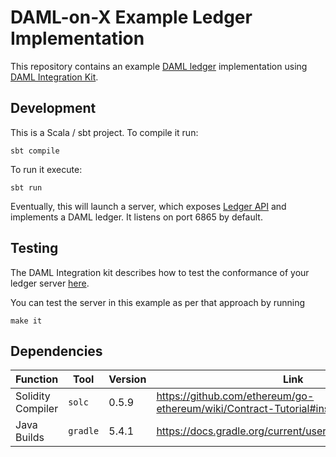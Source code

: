 # DAML-on-X Example Ledger Implementation

This repository contains an example [DAML
ledger](https://docs.daml.com/concepts/ledger-model/index.html) implementation
using [DAML Integration
Kit](https://docs.daml.com/daml-integration-kit/index.html).

## Development

This is a Scala / sbt project. To compile it run:

    sbt compile

To run it execute:

    sbt run

Eventually, this will launch a server, which exposes [Ledger
API](https://docs.daml.com/app-dev/ledger-api-introduction/index.html) and
implements a DAML ledger. It listens on port 6865 by default.

## Testing

The DAML Integration kit describes how to test the conformance of your ledger
server
[here](https://docs.daml.com/daml-integration-kit/index.html#integration-kit-testing).

You can test the server in this example as per that approach by running

    make it



## Dependencies

| Function | Tool | Version | Link |
| --- | --- | --- | --- |
| Solidity Compiler | `solc` | 0.5.9 | https://github.com/ethereum/go-ethereum/wiki/Contract-Tutorial#install-solc-on-ubuntu |
| Java Builds | `gradle` | 5.4.1 | https://docs.gradle.org/current/userguide/installation.html |


